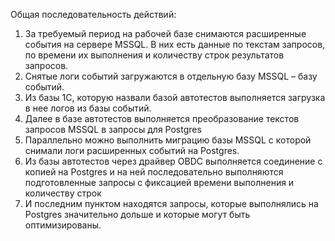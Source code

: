 Общая последовательность действий:
 
1.  За требуемый период на рабочей базе снимаются расширенные события на сервере MSSQL. В них есть данные по текстам запросов, по времени их выполнения и количеству строк результатов запросов.
2.  Снятые логи событий загружаются в отдельную базу MSSQL – базу событий.
3.  Из базы 1С, которую назвали базой автотестов выполняется загрузка в нее логов из базы событий.
4.  Далее в базе автотестов выполняется преобразование текстов запросов MSSQL в запросы для Postgres
5.  Параллельно можно выполнить миграцию базы MSSQL с которой снимали логи расширенных событий на Postgres.
6.  Из базы автотестов через драйвер OBDC выполняется соединение с копией на Postgres и на ней последовательно выполняются подготовленные запросы с фиксацией времени выполнения и количеству строк
7.  И последним пунктом находятся запросы, которые выполнялись на Postgres значительно дольше и которые могут быть оптимизированы.